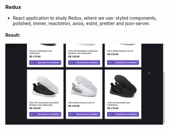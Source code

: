 ### Redux

- React application to study Redux, where we use: styled components, polished, immer, reactotron, axios, eslint, prettier and json-server.

#### Result:
![](src/assets/images/rocketshoes.gif)
